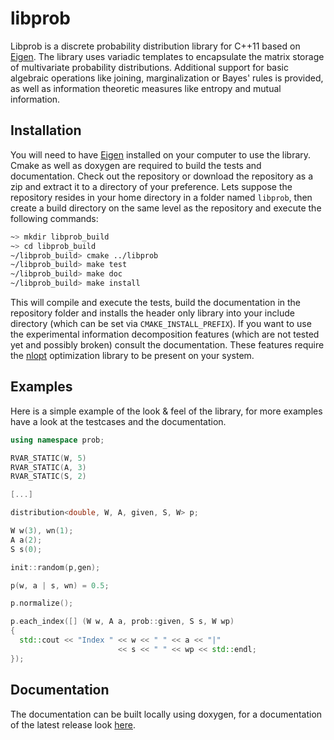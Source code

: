 libprob
=======

Libprob is a discrete probability distribution library for C++11 based on [Eigen](http://eigen.tuxfamily.org/). The library uses variadic templates to encapsulate the matrix storage of multivariate probability distributions. Additional support for basic algebraic operations like joining, marginalization or Bayes' rules is provided, as well as information theoretic measures like entropy and mutual information.

Installation
------------

You will need to have [Eigen](http://eigen.tuxfamily.org/) installed on your computer to use the library. Cmake as well as doxygen are required to build the tests and documentation. Check out the repository or download the repository as a zip and extract it to a directory of your preference. Lets suppose the repository resides in your home directory in a folder named `libprob`, then create a build directory on the same level as the repository and execute the following commands:

```sh
~> mkdir libprob_build
~> cd libprob_build
~/libprob_build> cmake ../libprob
~/libprob_build> make test
~/libprob_build> make doc
~/libprob_build> make install
```

This will compile and execute the tests, build the documentation in the repository folder and installs the header only library into your include directory (which can be set via `CMAKE_INSTALL_PREFIX`). If you want to use the experimental information decomposition features (which are not tested yet and possibly broken) consult the documentation. These features require the [nlopt](http://ab-initio.mit.edu/wiki/index.php/NLopt) optimization library to be present on your system.

Examples
--------

Here is a simple example of the look & feel of the library, for more examples have a look at the testcases and the documentation.

```c++
using namespace prob;

RVAR_STATIC(W, 5)
RVAR_STATIC(A, 3)
RVAR_STATIC(S, 2)

[...]

distribution<double, W, A, given, S, W> p;

W w(3), wn(1);
A a(2);
S s(0);

init::random(p,gen);

p(w, a | s, wn) = 0.5;

p.normalize();

p.each_index([] (W w, A a, prob::given, S s, W wp)
{ 
  std::cout << "Index " << w << " " << a << "|"
    	       	      	<< s << " " << wp << std::endl;
});

```

Documentation
-------------

The documentation can be built locally using doxygen, for a documentation of the latest release look [here](http://mahrz.github.com/libprob/docs/).

